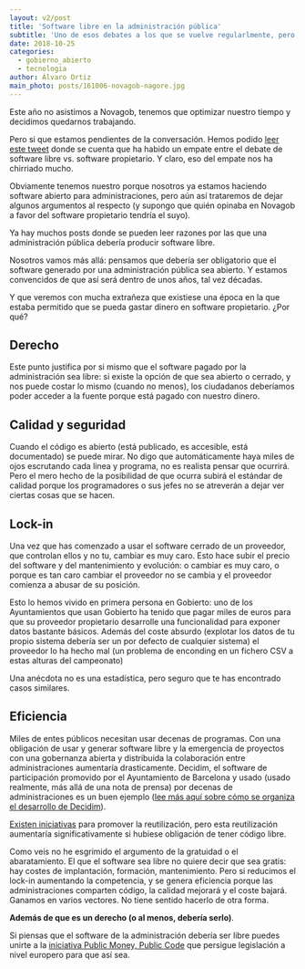 ```yaml
---
layout: v2/post
title: 'Software libre en la administración pública'
subtitle: 'Uno de esos debates a los que se vuelve regularlmente, pero a los que hay que volver, hasta que lo consigamos'
date: 2018-10-25
categories:
  - gobierno_abierto
  - tecnologia
author: Álvaro Ortiz
main_photo: posts/161006-novagob-nagore.jpg
---
```


Este año no asistimos a Novagob, tenemos que optimizar nuestro tiempo y decidimos quedarnos trabajando.

Pero si que estamos pendientes de la conversación. Hemos podido [leer este tweet](https://twitter.com/ffranrojas/status/1055384541123264512) donde se cuenta que ha habido un empate entre el debate de software libre vs. software propietario. Y claro, eso del empate nos ha chirriado mucho.

Obviamente tenemos nuestro porque nosotros ya estamos haciendo software abierto para administraciones, pero aún así trataremos de dejar algunos argumentos al respecto (y supongo que quién opinaba en Novagob a favor del software propietario tendría el suyo).

Ya hay muchos posts donde se pueden leer razones por las que una administración pública debería producir software libre.

Nosotros vamos más allá: pensamos que debería ser obligatorio que el software generado por una administración pública sea abierto. Y estamos convencidos de que así será dentro de unos años, tal vez décadas.

Y que veremos con mucha extrañeza que existiese una época en la que estaba permitido que se pueda gastar dinero en software propietario. ¿Por qué?

## Derecho

Este punto justifica por si mismo que el software pagado por la administración sea libre: si existe la opción de que sea abierto o cerrado, y nos puede costar lo mismo (cuando no menos), los ciudadanos deberíamos poder acceder a la fuente porque está pagado con nuestro dinero.


## Calidad y seguridad

Cuando el código es abierto (está publicado, es accesible, está documentado) se puede mirar. No digo que automáticamente haya miles de ojos escrutando cada linea y programa, no es realista pensar que ocurrirá. Pero el mero hecho de la posibilidad de que ocurra subirá el estándar de calidad porque los programadores o sus jefes no se atreverán a dejar ver ciertas cosas que se hacen.


## Lock-in

Una vez que has comenzado a usar el software cerrado de un proveedor, que controlan ellos y no tu, cambiar es muy caro. Esto hace subir el precio del software y del mantenimiento y evolución: o cambiar es muy caro, o porque es tan caro cambiar el proveedor no se cambia y el proveedor comienza a abusar de su posición.

Esto lo hemos vivido en primera persona en Gobierto: uno de los Ayuntamientos que usan Gobierto ha tenido que pagar miles de euros para que su proveedor propietario desarrolle una funcionalidad para exponer datos bastante básicos. Además del coste absurdo (explotar los datos de tu propio sistema debería ser un por defecto de cualquier sistema) el proveedor lo ha hecho mal (un problema de enconding en un fichero CSV a estas alturas del campeonato)

Una anécdota no es una estadística, pero seguro que te has encontrado casos similares.


## Eficiencia

Miles de entes públicos necesitan usar decenas de programas. Con una obligación de usar y generar software libre y la emergencia de proyectos con una gobernanza abierta y distribuida la colaboración entre administraciones aumentaría drasticamente. Decidim, el software de participación promovido por el Ayuntamiento de Barcelona y usado (usado realmente, más allá de una nota de prensa) por decenas de administraciones es un buen ejemplo ([lee más aquí sobre cómo se organiza el desarrollo de Decidim](/blog/20180123-decidim-diseno-populate.html)).

[Existen iniciativas](https://administracionelectronica.gob.es/pae_Home/pae_SolucionesCTT/pae_CTT_-__Que_es_.html#.W9HD9VJ9jUI) para promover la reutilización, pero esta reutilización aumentaría significativamente si hubiese obligación de tener código libre.

<div class="separator blue short"></div>

Como veis no he esgrimido el argumento de la gratuidad o el abaratamiento. El que el software sea libre no quiere decir que sea gratis: hay costes de implantación, formación, mantenimiento. Pero si reducimos el lock-in aumentando la competencia, y se genera eficiencia porque las administraciones comparten código, la calidad mejorará y el coste bajará. Ganamos en varios vectores. No tiene sentido hacerlo de otra forma.

**Además de que es un derecho (o al menos, debería serlo)**.

<div class="separator blue short"></div>

Si piensas que el software de la administración debería ser libre puedes unirte a la [iniciativa Public Money, Public Code](https://publiccode.eu/es/) que persigue legislación a nivel europero para que así sea.
